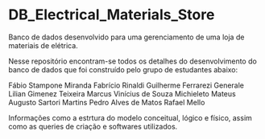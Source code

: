 # DB_Electrical_Materials_Store
Banco de dados desenvolvido para uma gerenciamento de uma loja de materiais de elétrica.

Nesse repositório encontram-se todos os detalhes do desenvolvimento do banco de dados que foi construído pelo grupo de estudantes abaixo:

Fábio Stampone Miranda
Fabrício Rinaldi
Guilherme Ferrarezi Generale
Lilian Gimenez Teixeira
Marcus Vinícius de Souza Michieleto
Mateus Augusto Sartori Martins
Pedro Alves de Matos
Rafael Mello

Informações como a estrtura do modelo conceitual, lógico e físico, assim como as queries de criação e softwares utilizados.
